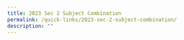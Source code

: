 ```yaml
---
title: 2023 Sec 2 Subject Combination
permalink: /quick-links/2023-sec-2-subject-combination/
description: ""
---
```


